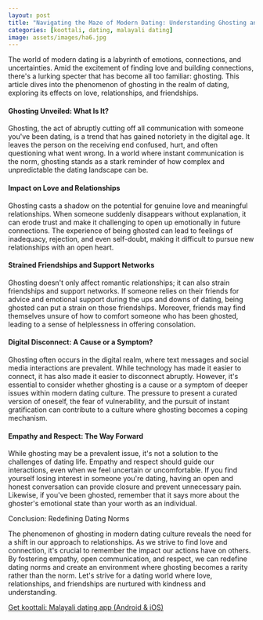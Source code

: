 ```yaml
---
layout: post
title: "Navigating the Maze of Modern Dating: Understanding Ghosting and Its Impact on Love, Relationships, and Friendships"
categories: [koottali, dating, malayali dating]
image: assets/images/ha6.jpg
---
```


The world of modern dating is a labyrinth of emotions, connections, and uncertainties. Amid the excitement of finding love and building connections, there's a lurking specter that has become all too familiar: ghosting. This article dives into the phenomenon of ghosting in the realm of dating, exploring its effects on love, relationships, and friendships.

#### Ghosting Unveiled: What Is It?

Ghosting, the act of abruptly cutting off all communication with someone you've been dating, is a trend that has gained notoriety in the digital age. It leaves the person on the receiving end confused, hurt, and often questioning what went wrong. In a world where instant communication is the norm, ghosting stands as a stark reminder of how complex and unpredictable the dating landscape can be.

#### Impact on Love and Relationships

Ghosting casts a shadow on the potential for genuine love and meaningful relationships. When someone suddenly disappears without explanation, it can erode trust and make it challenging to open up emotionally in future connections. The experience of being ghosted can lead to feelings of inadequacy, rejection, and even self-doubt, making it difficult to pursue new relationships with an open heart.

#### Strained Friendships and Support Networks

Ghosting doesn't only affect romantic relationships; it can also strain friendships and support networks. If someone relies on their friends for advice and emotional support during the ups and downs of dating, being ghosted can put a strain on those friendships. Moreover, friends may find themselves unsure of how to comfort someone who has been ghosted, leading to a sense of helplessness in offering consolation.

#### Digital Disconnect: A Cause or a Symptom?

Ghosting often occurs in the digital realm, where text messages and social media interactions are prevalent. While technology has made it easier to connect, it has also made it easier to disconnect abruptly. However, it's essential to consider whether ghosting is a cause or a symptom of deeper issues within modern dating culture. The pressure to present a curated version of oneself, the fear of vulnerability, and the pursuit of instant gratification can contribute to a culture where ghosting becomes a coping mechanism.

#### Empathy and Respect: The Way Forward

While ghosting may be a prevalent issue, it's not a solution to the challenges of dating life. Empathy and respect should guide our interactions, even when we feel uncertain or uncomfortable. If you find yourself losing interest in someone you're dating, having an open and honest conversation can provide closure and prevent unnecessary pain. Likewise, if you've been ghosted, remember that it says more about the ghoster's emotional state than your worth as an individual.

Conclusion: Redefining Dating Norms

The phenomenon of ghosting in modern dating culture reveals the need for a shift in our approach to relationships. As we strive to find love and connection, it's crucial to remember the impact our actions have on others. By fostering empathy, open communication, and respect, we can redefine dating norms and create an environment where ghosting becomes a rarity rather than the norm. Let's strive for a dating world where love, relationships, and friendships are nurtured with kindness and understanding.

[Get koottali: Malayali dating app (Android & iOS)](https://emwavetech.com/get-koottali/)
